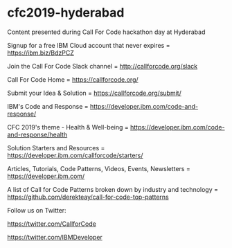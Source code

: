 # cfc2019-hyderabad
Content presented during Call For Code hackathon day at Hyderabad

Signup for a free IBM Cloud account that never expires = https://ibm.biz/BdzPCZ

Join the Call For Code Slack channel = http://callforcode.org/slack

Call For Code Home = https://callforcode.org/

Submit your Idea & Solution = https://callforcode.org/submit/

IBM's Code and Response = https://developer.ibm.com/code-and-response/

CFC 2019's theme - Health & Well-being = https://developer.ibm.com/code-and-response/health

Solution Starters and Resources = https://developer.ibm.com/callforcode/starters/

Articles, Tutorials, Code Patterns, Videos, Events, Newsletters = https://developer.ibm.com/

A list of Call for Code Patterns broken down by industry and technology = https://github.com/derekteay/call-for-code-top-patterns

Follow us on Twitter:

https://twitter.com/CallforCode

https://twitter.com/IBMDeveloper
